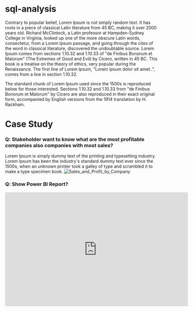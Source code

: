 # sql-analysis
Contrary to popular belief, Lorem Ipsum is not simply random text. It has roots in a piece of classical Latin literature from 45 BC, making it over 2000 years old. Richard McClintock, a Latin professor at Hampden-Sydney College in Virginia, looked up one of the more obscure Latin words, consectetur, from a Lorem Ipsum passage, and going through the cites of the word in classical literature, discovered the undoubtable source. Lorem Ipsum comes from sections 1.10.32 and 1.10.33 of "de Finibus Bonorum et Malorum" (The Extremes of Good and Evil) by Cicero, written in 45 BC. This book is a treatise on the theory of ethics, very popular during the Renaissance. The first line of Lorem Ipsum, "Lorem ipsum dolor sit amet..", comes from a line in section 1.10.32.

The standard chunk of Lorem Ipsum used since the 1500s is reproduced below for those interested. Sections 1.10.32 and 1.10.33 from "de Finibus Bonorum et Malorum" by Cicero are also reproduced in their exact original form, accompanied by English versions from the 1914 translation by H. Rackham.

# Case Study
### Q: Stakeholder want to know what are the most profitable companies also companies with most sales?
Lorem Ipsum is simply dummy text of the printing and typesetting industry. Lorem Ipsum has been the industry's standard dummy text ever since the 1500s, when an unknown printer took a galley of type and scrambled it to make a type specimen book.
![Sales_and_Profit_by_Company](https://github.com/lasanishop/sql-analysis/assets/106479742/bdfe15b2-82f0-475c-bfbb-9e4dee9d2b47)



### Q: Show Power BI Report?
<iframe title="Report Section" width="600" height="373.5" src="https://app.powerbi.com/view?r=eyJrIjoiNjlhNWQwMzEtZTU5Mi00YWE2LTgwMTktMWEzNzk3OTFhMTRiIiwidCI6ImEzZGQxNmFlLTNlOGQtNDBhZS1iMmM3LWI0MDY1MjM3Yjg4MyIsImMiOjl9" frameborder="0" allowFullScreen="true"></iframe>
